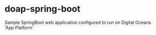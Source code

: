 # doap-spring-boot
Sample SpringBoot web application configured to run on Digital Oceans 'App Platform'
